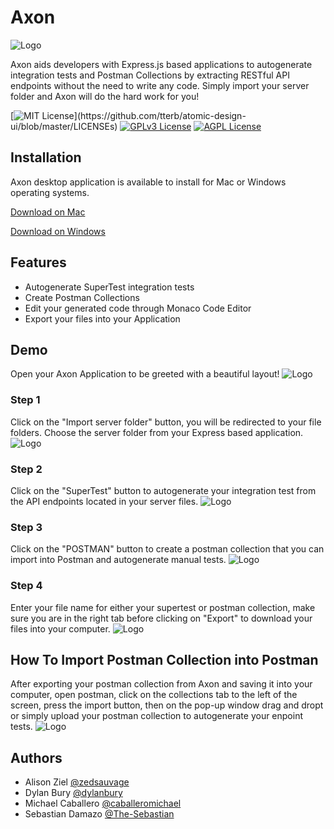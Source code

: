 # Axon
![Logo](https://imgur.com/pUUqjab.png)

 Axon aids developers with Express.js based applications to autogenerate integration tests and Postman Collections by extracting RESTful API endpoints without the need to write any code. Simply import your server folder and Axon will do the hard work for you!

[![MIT License](https://img.shields.io/apm/l/atomic-design-ui.svg?)](https://github.com/tterb/atomic-design-ui/blob/master/LICENSEs)  [![GPLv3 License](https://img.shields.io/badge/License-GPL%20v3-yellow.svg)](https://opensource.org/licenses/)  [![AGPL License](https://img.shields.io/badge/license-AGPL-blue.svg)](http://www.gnu.org/licenses/agpl-3.0)
## Installation
Axon desktop application is available to install for Mac or Windows operating systems.

[Download on Mac]()

[Download on Windows]()
## Features
- Autogenerate SuperTest integration tests
- Create Postman Collections
- Edit your generated code through Monaco Code Editor
- Export your files into your Application
## Demo
Open your Axon Application to be greeted with a beautiful layout!
  ![Logo](https://imgur.com/LoaJbqy.png)
  ### Step 1
Click on the "Import server folder" button, you will be redirected to your file folders. Choose the server folder from your Express based application.
  ![Logo](https://imgur.com/1t5quV4.png)
  ### Step 2
Click on the "SuperTest" button to autogenerate your integration test from the API endpoints located in your server files.
  ![Logo](https://imgur.com/ywnmG0g.png)
  ### Step 3
Click on the "POSTMAN" button to create a postman collection that you can import into Postman and autogenerate manual tests.
  ![Logo](https://imgur.com/RzzsQlP.png)
  ### Step 4
Enter your file name for either your supertest or postman collection, make sure you are in the right tab before clicking on "Export" to download your files into your computer.
 ![Logo](https://imgur.com/PhxwbyR.png)
## How To Import Postman Collection into Postman
After exporting your postman collection from Axon and saving it into your computer, open postman, click on the collections tab to the left of the screen, press the import button, then on the pop-up window drag and dropt or simply upload your postman collection to autogenerate your enpoint tests.
   ![Logo](https://imgur.com/WtX2bhN.png)
## Authors
- Alison Ziel [@zedsauvage](https://github.com/zedsauvage)
- Dylan Bury [@dylanbury](https://github.com/dylanbury)
- Michael Caballero [@caballeromichael](https://github.com/caballeromichael)
- Sebastian Damazo [@The-Sebastian](https://github.com/The-Sebastian)